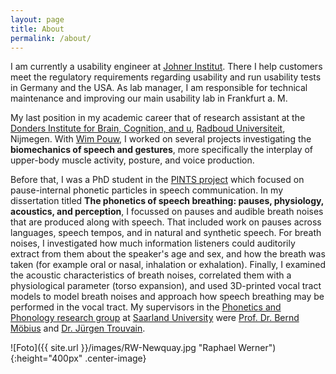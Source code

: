 ```yaml
---
layout: page
title: About
permalink: /about/
---
```

I am currently a usability engineer at [Johner Institut](https://www.johner-institut.de/).
There I help customers meet the regulatory requirements regarding usability and run usability tests in Germany and the USA.
As lab manager, I am responsible for technical maintenance and improving our main usability lab in Frankfurt a. M.

My last position in my academic career that of research assistant at the [Donders Institute for Brain, Cognition, and u](https://www.ru.nl/donders/), [Radboud Universiteit](https://www.ru.nl/), Nijmegen.
With [Wim Pouw](https://wimpouw.com/), I worked on several projects investigating the **biomechanics of speech and gestures**, more specifically the interplay of upper-body muscle activity, posture, and voice production.

Before that, I was a PhD student in the [PINTS project](http://pauseparticles.org/) which focused on pause-internal phonetic particles in speech communication. In my dissertation titled **The phonetics of speech breathing: pauses, physiology, acoustics, and perception**, I focussed on pauses and audible breath noises that are produced along with speech. That included work on pauses across languages, speech tempos, and in natural and synthetic speech. For breath noises, I investigated how much information listeners could auditorily extract from them about the speaker's age and sex, and how the breath was taken (for example oral or nasal, inhalation or exhalation). Finally, I examined the acoustic characteristics of breath noises, correlated them with a physiological parameter (torso expansion), and used 3D-printed vocal tract models to model breath noises and approach how speech breathing may be performed in the vocal tract.
My supervisors in the [Phonetics and Phonology research group](https://www.coli.uni-saarland.de/groups/BM/phonetics/phonetics.html) at [Saarland University](https://www.uni-saarland.de/start.html) were [Prof. Dr. Bernd Möbius](https://www.coli.uni-saarland.de/~moebius/mywww/index.html) and [Dr. Jürgen Trouvain](https://www.coli.uni-saarland.de/~trouvain/).

![Foto]({{ site.url }}/images/RW-Newquay.jpg "Raphael Werner"){:height="400px" .center-image}
